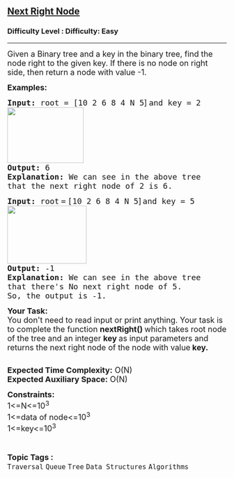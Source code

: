 <h2><a href="https://www.geeksforgeeks.org/problems/next-right-node/1?page=2&category=Tree&difficulty=Easy&sortBy=submissions">Next Right Node</a></h2><h3>Difficulty Level : Difficulty: Easy</h3><hr><div class="problems_problem_content__Xm_eO"><p><span style="font-size: 18px;">Given a Binary tree and a key in the binary tree, find the node right to the given key. If there is no node on right side, then return a node with value -1.</span></p>
<p><strong><span style="font-size: 18px;">Examples:</span></strong></p>
<pre><strong><span style="font-size: 18px;">Input: </span></strong><span style="font-size: 18px;">root</span><strong><span style="font-size: 18px;"> </span></strong><span style="font-size: 18px;">= [</span><span style="font-size: 18px;">10 2 6 8 4 N 5</span><span style="font-family: -apple-system, BlinkMacSystemFont, 'Segoe UI', Roboto, Oxygen, Ubuntu, Cantarell, 'Open Sans', 'Helvetica Neue', sans-serif;"><span style="font-size: 18px;">]</span></span><strong style="font-family: -apple-system, BlinkMacSystemFont, 'Segoe UI', Roboto, Oxygen, Ubuntu, Cantarell, 'Open Sans', 'Helvetica Neue', sans-serif;"><span style="font-size: 18px;"> </span></strong><span style="font-size: 18px;">and key = 2<br><img src="https://media.geeksforgeeks.org/img-practice/prod/addEditProblem/700606/Web/Other/blobid0_1746689804.webp" width="175" height="128"></span><br><strong><span style="font-size: 18px;">Output: </span></strong><span style="font-size: 18px;">6</span>
<strong><span style="font-size: 18px;">Explanation: </span></strong><span style="font-size: 18px;">We can see in the above tree</span>
<span style="font-size: 18px;">that the next right node of 2 is 6.</span></pre>
<pre><strong><span style="font-size: 18px;">Input: </span></strong><span style="font-size: 18px;">root</span><strong style="font-family: -apple-system, BlinkMacSystemFont, 'Segoe UI', Roboto, Oxygen, Ubuntu, Cantarell, 'Open Sans', 'Helvetica Neue', sans-serif;"><span style="font-size: 18px;"> </span></strong><span style="font-size: 18px;">=</span><strong style="font-family: -apple-system, BlinkMacSystemFont, 'Segoe UI', Roboto, Oxygen, Ubuntu, Cantarell, 'Open Sans', 'Helvetica Neue', sans-serif;"><span style="font-size: 18px;"> </span></strong><span style="font-size: 18px;">[10 2 6 8 4 N 5</span><span style="font-family: -apple-system, BlinkMacSystemFont, 'Segoe UI', Roboto, Oxygen, Ubuntu, Cantarell, 'Open Sans', 'Helvetica Neue', sans-serif;"><span style="font-size: 18px;">]</span></span><strong style="font-family: -apple-system, BlinkMacSystemFont, 'Segoe UI', Roboto, Oxygen, Ubuntu, Cantarell, 'Open Sans', 'Helvetica Neue', sans-serif;"> </strong><span style="font-size: 18px;">and key = 5<br><img src="https://media.geeksforgeeks.org/img-practice/prod/addEditProblem/700606/Web/Other/blobid1_1746690130.webp" width="182" height="133"></span><br><strong><span style="font-size: 18px;">Output: </span></strong><span style="font-size: 18px;">-1
</span><strong><span style="font-size: 18px;">Explanation: </span></strong><span style="font-size: 18px;">We can see in the above tree</span> 
<span style="font-size: 18px;">that there's No next right node of 5.
So, the output is -1.</span>
</pre>
<p><span style="font-size: 18px;"><strong>Your Task:</strong><br>You don't need to read input or print anything. Your task is to complete the function&nbsp;<strong>nextRight()&nbsp;</strong>which takes root node of the tree and an integer <strong>key </strong>as input parameters and returns the next right node of the node with value<strong> key.</strong>&nbsp;</span></p>
<p><br><span style="font-size: 18px;"><strong>Expected Time Complexity:</strong>&nbsp;O(N)<br><strong>Expected Auxiliary Space:</strong>&nbsp;O(N)</span></p>
<p><span style="font-size: 18px;"><strong>Constraints:</strong><br>1&lt;=N&lt;=10<sup>3</sup><br>1&lt;=data of node&lt;=10<sup>3</sup><br>1&lt;=key&lt;=10<sup>3</sup></span></p></div><br><p><span style=font-size:18px><strong>Topic Tags : </strong><br><code>Traversal</code>&nbsp;<code>Queue</code>&nbsp;<code>Tree</code>&nbsp;<code>Data Structures</code>&nbsp;<code>Algorithms</code>&nbsp;
